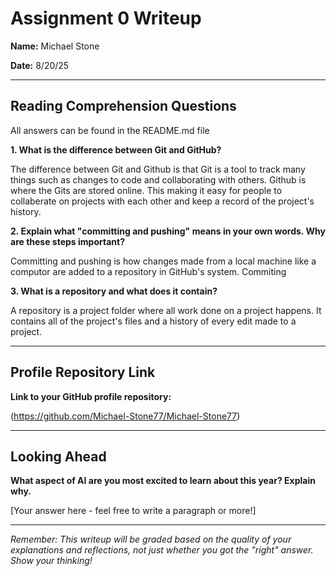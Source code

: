 # Assignment 0 Writeup

**Name:** Michael Stone 

**Date:** 8/20/25

---

## Reading Comprehension Questions
All answers can be found in the README.md file

**1. What is the difference between Git and GitHub?**

The difference between Git and Github is that Git is a tool to track many things such as changes to code and collaborating with others. Github is where the Gits are stored online. This making it easy for people to collaberate on projects with each other and keep a record of the project's history.

**2. Explain what "committing and pushing" means in your own words. Why are these steps important?**

Committing and pushing is how changes made from a local machine like a computor are added to a repository in GitHub's system. Commiting 

**3. What is a repository and what does it contain?**

A repository is a project folder where all work done on a project happens. It contains all of the project's files and a history of every edit made to a project.

---

## Profile Repository Link

**Link to your GitHub profile repository:** 

(https://github.com/Michael-Stone77/Michael-Stone77)

---

## Looking Ahead

**What aspect of AI are you most excited to learn about this year? Explain why.**

[Your answer here - feel free to write a paragraph or more!]

---

*Remember: This writeup will be graded based on the quality of your explanations and reflections, not just whether you got the "right" answer. Show your thinking!*
